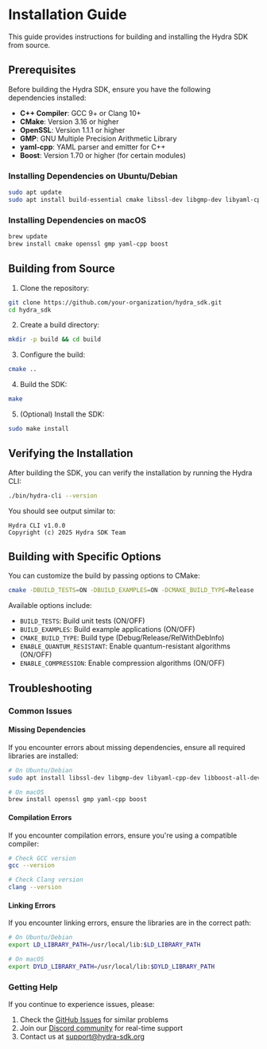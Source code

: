# Installation Guide

This guide provides instructions for building and installing the Hydra SDK from source.

## Prerequisites

Before building the Hydra SDK, ensure you have the following dependencies installed:

- **C++ Compiler**: GCC 9+ or Clang 10+
- **CMake**: Version 3.16 or higher
- **OpenSSL**: Version 1.1.1 or higher
- **GMP**: GNU Multiple Precision Arithmetic Library
- **yaml-cpp**: YAML parser and emitter for C++
- **Boost**: Version 1.70 or higher (for certain modules)

### Installing Dependencies on Ubuntu/Debian

```bash
sudo apt update
sudo apt install build-essential cmake libssl-dev libgmp-dev libyaml-cpp-dev libboost-all-dev
```

### Installing Dependencies on macOS

```bash
brew update
brew install cmake openssl gmp yaml-cpp boost
```

## Building from Source

1. Clone the repository:

```bash
git clone https://github.com/your-organization/hydra_sdk.git
cd hydra_sdk
```

2. Create a build directory:

```bash
mkdir -p build && cd build
```

3. Configure the build:

```bash
cmake ..
```

4. Build the SDK:

```bash
make
```

5. (Optional) Install the SDK:

```bash
sudo make install
```

## Verifying the Installation

After building the SDK, you can verify the installation by running the Hydra CLI:

```bash
./bin/hydra-cli --version
```

You should see output similar to:

```
Hydra CLI v1.0.0
Copyright (c) 2025 Hydra SDK Team
```

## Building with Specific Options

You can customize the build by passing options to CMake:

```bash
cmake -DBUILD_TESTS=ON -DBUILD_EXAMPLES=ON -DCMAKE_BUILD_TYPE=Release ..
```

Available options include:

- `BUILD_TESTS`: Build unit tests (ON/OFF)
- `BUILD_EXAMPLES`: Build example applications (ON/OFF)
- `CMAKE_BUILD_TYPE`: Build type (Debug/Release/RelWithDebInfo)
- `ENABLE_QUANTUM_RESISTANT`: Enable quantum-resistant algorithms (ON/OFF)
- `ENABLE_COMPRESSION`: Enable compression algorithms (ON/OFF)

## Troubleshooting

### Common Issues

#### Missing Dependencies

If you encounter errors about missing dependencies, ensure all required libraries are installed:

```bash
# On Ubuntu/Debian
sudo apt install libssl-dev libgmp-dev libyaml-cpp-dev libboost-all-dev

# On macOS
brew install openssl gmp yaml-cpp boost
```

#### Compilation Errors

If you encounter compilation errors, ensure you're using a compatible compiler:

```bash
# Check GCC version
gcc --version

# Check Clang version
clang --version
```

#### Linking Errors

If you encounter linking errors, ensure the libraries are in the correct path:

```bash
# On Ubuntu/Debian
export LD_LIBRARY_PATH=/usr/local/lib:$LD_LIBRARY_PATH

# On macOS
export DYLD_LIBRARY_PATH=/usr/local/lib:$DYLD_LIBRARY_PATH
```

### Getting Help

If you continue to experience issues, please:

1. Check the [GitHub Issues](https://github.com/your-organization/hydra_sdk/issues) for similar problems
2. Join our [Discord community](https://discord.gg/hydra-sdk) for real-time support
3. Contact us at support@hydra-sdk.org

